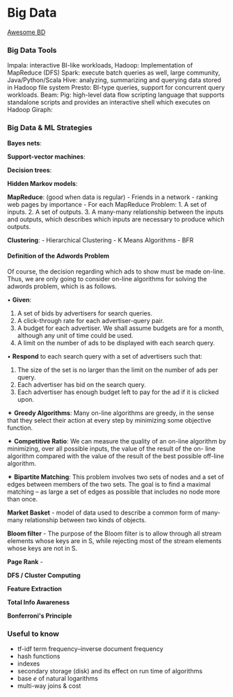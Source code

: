 # Big Data

[Awesome BD](https://github.com/onurakpolat/awesome-bigdata)


### Big Data Tools
Impala: interactive BI-like workloads,
Hadoop: Implementation of MapReduce (DFS)
Spark: execute batch queries as well, large community, Java/Python/Scala
Hive: analyzing, summarizing and querying data stored in Hadoop file system
Presto: BI-type queries, support for concurrent query workloads.
Beam: 
Pig: high-level data flow scripting language that supports standalone scripts and provides an interactive shell which executes on Hadoop 
Giraph: 

### Big Data & ML Strategies

**Bayes nets**:

**Support-vector machines**:

**Decision trees**:

**Hidden Markov models**:

**MapReduce**: (good when data is regular)
    - Friends in a network
    - ranking web pages by importance
    - For each MapReduce Problem:
        1. A set of inputs.
        2. A set of outputs.
        3. A many-many relationship between the inputs and outputs, which describes which inputs are necessary to produce which outputs.

**Clustering**:
    - Hierarchical Clustering
    - K Means Algorithms
    - BFR

#### Definition of the Adwords Problem
Of course, the decision regarding which ads to show must be made on-line. Thus, we are only going to consider on-line algorithms for solving the adwords problem, which is as follows.

• **Given**:
1. A set of bids by advertisers for search queries.
2. A click-through rate for each advertiser-query pair.
3. A budget for each advertiser. We shall assume budgets are for a
month, although any unit of time could be used.
4. A limit on the number of ads to be displayed with each search query.

• **Respond** to each search query with a set of advertisers such that:
1. The size of the set is no larger than the limit on the number of ads
per query.
2. Each advertiser has bid on the search query.
3. Each advertiser has enough budget left to pay for the ad if it is clicked upon.

✦ **Greedy Algorithms**: Many on-line algorithms are greedy, in the sense that they select their action at every step by minimizing some objective function.

✦ **Competitive Ratio**: We can measure the quality of an on-line algorithm by minimizing, over all possible inputs, the value of the result of the on- line algorithm compared with the value of the result of the best possible off-line algorithm.

✦ **Bipartite Matching**: This problem involves two sets of nodes and a set of edges between members of the two sets. The goal is to find a maximal matching – as large a set of edges as possible that includes no node more than once.


**Market Basket** - model of data used to describe a common form of many-many relationship between two kinds of objects.

**Bloom filter** - The purpose of the Bloom filter is to allow through all stream elements whose keys are in S, while rejecting most of the stream elements whose keys are not in S.

**Page Rank** - 

**DFS / Cluster Computing**

**Feature Extraction**

**Total Info Awareness**

**Bonferroni's Principle**

### Useful to know
- tf-idf term frequency–inverse document frequency
- hash functions
- indexes
- secondary storage (disk) and its effect on run time of algorithms
- base _e_ of natural logarithms
- multi-way joins & cost